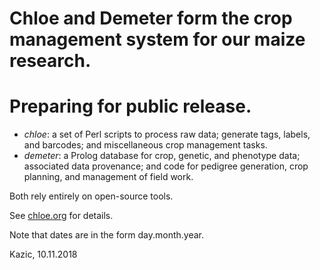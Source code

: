 # Chloe and Demeter form the crop management system for our maize research.  

# Preparing for public release.

   + *chloe*:  a set of Perl scripts to process raw data; generate tags, labels, and barcodes; and miscellaneous crop management tasks.
   + *demeter*: a Prolog database for crop, genetic, and phenotype data; associated data provenance; and code for pedigree generation, crop planning, and management of field work.
   
   Both rely entirely on open-source tools.

See [chloe.org](./docs/chloe/chloe.org) for details.

Note that dates are in the form day.month.year.

Kazic, 10.11.2018

